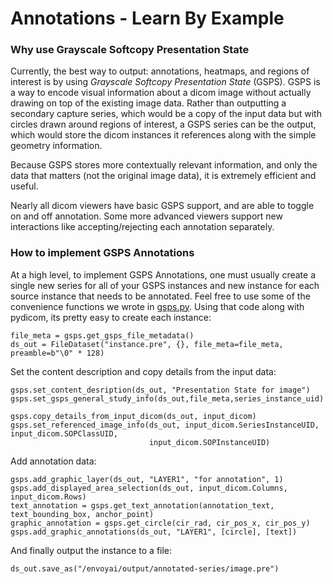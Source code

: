 # Annotations - Learn By Example

### Why use Grayscale Softcopy Presentation State
Currently, the best way to output: annotations, heatmaps, and regions of interest is by using 
*Grayscale Softcopy Presentation State* (GSPS). GSPS is a way to encode visual information about a dicom image
without actually drawing on top of the existing image data. Rather than outputting a secondary capture series, which
would be a copy of the input data but with circles drawn around regions of interest, a GSPS series can be the output,
which would store the dicom instances it references along with the simple geometry information. 

Because GSPS stores more contextually relevant information, and only the data that matters 
(not the original image data), it is extremely efficient and useful.

Nearly all dicom viewers have basic GSPS support, and are able to toggle on and off annotation. Some more advanced
viewers support new interactions like accepting/rejecting each annotation separately.   

### How to implement GSPS Annotations
At a high level, to implement GSPS Annotations, one must usually create a single new series for all of your GSPS
instances and new instance for each source instance that needs to be annotated. Feel free to use some of the convenience
functions we wrote in [gsps.py](./gsps.py). Using that code along with pydicom, its pretty easy to create each instance:
```pythonstub
file_meta = gsps.get_gsps_file_metadata()
ds_out = FileDataset("instance.pre", {}, file_meta=file_meta, preamble=b"\0" * 128)
```
Set the content description and copy details from the input data:
```pythonstub
gsps.set_content_desription(ds_out, "Presentation State for image")
gsps.set_gsps_general_study_info(ds_out,file_meta,series_instance_uid)

gsps.copy_details_from_input_dicom(ds_out, input_dicom)
gsps.set_referenced_image_info(ds_out, input_dicom.SeriesInstanceUID, input_dicom.SOPClassUID,
                               input_dicom.SOPInstanceUID)
```
Add annotation data:
```pythonstub
gsps.add_graphic_layer(ds_out, "LAYER1", "for annotation", 1)
gsps.add_displayed_area_selection(ds_out, input_dicom.Columns, input_dicom.Rows)
text_annotation = gsps.get_text_annotation(annotation_text, text_bounding_box, anchor_point)
graphic_annotation = gsps.get_circle(cir_rad, cir_pos_x, cir_pos_y)
gsps.add_graphic_annotations(ds_out, "LAYER1", [circle], [text])
```
And finally output the instance to a file:
```pythonstub
ds_out.save_as("/envoyai/output/annotated-series/image.pre")
```
